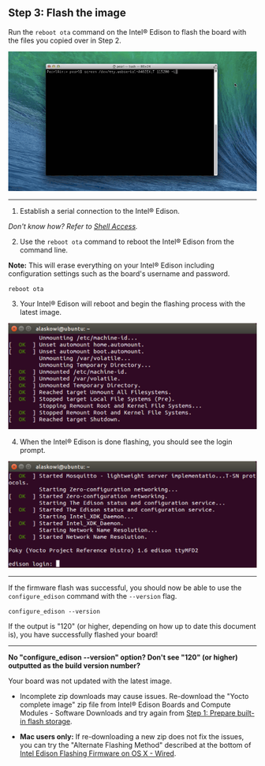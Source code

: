 ## Step 3: Flash the image

Run the `reboot ota` command on the Intel® Edison to flash the board with the files you copied over in Step 2.

![Animated gif: flashing the Intel® Edison](images/reboot_ota-animated.gif)

---

1. Establish a serial connection to the Intel® Edison.

  _Don't know how? Refer to [Shell Access](/shell_access/)._

2. Use the `reboot ota` command to reboot the Intel® Edison from the command line.

  **Note:** This will erase everything on your Intel® Edison including configuration settings such as the board's username and password.

  ```
  reboot ota
  ```

3. Your Intel® Edison will reboot and begin the flashing process with the latest image.

  ![Screenshot of Intel® Edison bootup process](images/terminal-edison_restarting.png)

4. When the Intel® Edison is done flashing, you should see the login prompt.

  ![Intel® Edison login screen](images/terminal-edison_login.png)

---

If the firmware flash was successful, you should now be able to use the `configure_edison` command with the `--version` flag.

```
configure_edison --version
```

If the output is "120" (or higher, depending on how up to date this document is), you have successfully flashed your board! 

---

**No "configure_edison --version" option? Don't see "120" (or higher) outputted as the build version number?**

Your board was not updated with the latest image.

* Incomplete zip downloads may cause issues. Re-download the "Yocto complete image" zip file from Intel® Edison Boards and Compute Modules - Software Downloads and try again from [Step 1: Prepare built-in flash storage](manually.md#step-1-prepare-built-in-flash-storage).

* **Mac users only:** If re-downloading a new zip does not fix the issues, you can try the "Alternate Flashing Method" described at the bottom of [Intel Edison Flashing Firmware on OS X - Wired](https://software.intel.com/en-us/articles/intel-edison-flashing-firmware-on-os-x-wired). 
